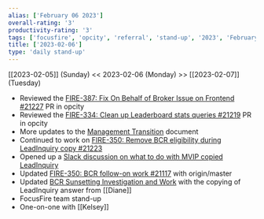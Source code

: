 ```yaml
---
alias: ['February 06 2023']
overall-rating: '3'
productivity-rating: '3'
tags: ['focusfire', 'opcity', 'referral', 'stand-up', '2023', 'February', 'Monday']
title: ['2023-02-06']
type: 'daily stand-up'
---
```

[[2023-02-05]] (Sunday) << 2023-02-06 (Monday) >> [[2023-02-07]] (Tuesday)

- Reviewed the [FIRE-387: Fix On Behalf of Broker Issue on Frontend #21227](https://github.com/Opcity/opcity/pull/21227) PR in opcity
- Reviewed the [FIRE-334: Clean up Leaderboard stats queries #21219](https://github.com/Opcity/opcity/pull/21219) PR in opcity
- More updates to the [Management Transition](https://docs.google.com/document/d/1OHVyAV2oHGWJFtqp8OKPiv4ACv_jod4vbArBXP9xTlU/edit) document
- Continued to work on [FIRE-350: Remove BCR eligibility during LeadInquiry copy #21223](https://github.com/Opcity/opcity/pull/21223)
- Opened up a [Slack discussion on what to do with MVIP copied LeadInquiry](https://moveinc.slack.com/archives/GUZ4PGK51/p1675692588532489)
- Updated [FIRE-350: BCR follow-on work #21117](https://github.com/Opcity/opcity/pull/21117) with origin/master
- Updated [BCR Sunsetting Investigation and Work](https://www.notion.so/BCR-Sunsetting-Investigation-and-Work-94fefd5d55f24380b0956b32f225857b) with the copying of LeadInquiry answer from [[Diane]]
- FocusFire team stand-up
- One-on-one with [[Kelsey]]